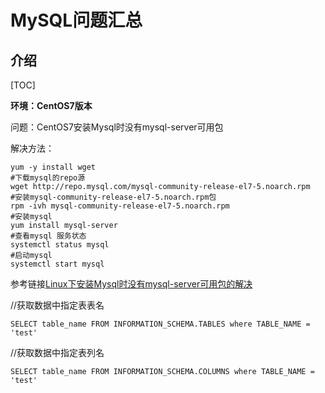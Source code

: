 # MySQL问题汇总

## 介绍

[TOC]

**环境：CentOS7版本**



问题：CentOS7安装Mysql时没有mysql-server可用包

解决方法：

```shell
yum -y install wget
#下载mysql的repo源
wget http://repo.mysql.com/mysql-community-release-el7-5.noarch.rpm 
#安装mysql-community-release-el7-5.noarch.rpm包
rpm -ivh mysql-community-release-el7-5.noarch.rpm
#安装mysql
yum install mysql-server
#查看mysql 服务状态
systemctl status mysql
#启动mysql
systemctl start mysql
```

参考链接[Linux下安装Mysql时没有mysql-server可用包的解决](https://blog.csdn.net/weixin_39469127/article/details/85256619)



//获取数据中指定表表名

```
SELECT table_name FROM INFORMATION_SCHEMA.TABLES where TABLE_NAME = 'test'
```

//获取数据中指定表列名

```
SELECT table_name FROM INFORMATION_SCHEMA.COLUMNS where TABLE_NAME = 'test'
```

